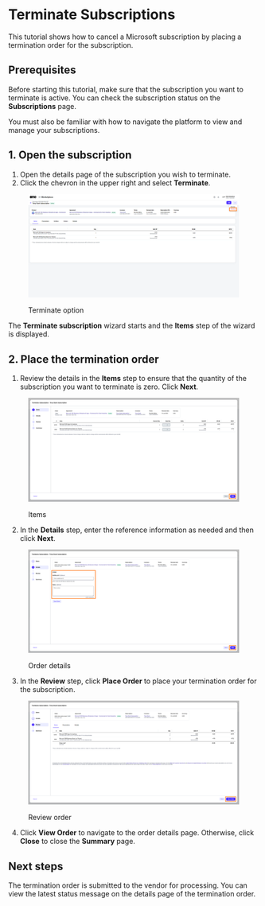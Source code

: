# Terminate Subscriptions

This tutorial shows how to cancel a Microsoft subscription by placing a termination order for the subscription.

## Prerequisites <a href="#howtodownsizeamicrosoft365subscriptionlicense-prerequisites" id="howtodownsizeamicrosoft365subscriptionlicense-prerequisites"></a>

Before starting this tutorial, make sure that the subscription you want to terminate is active. You can check the subscription status on the **Subscriptions** page.

You must also be familiar with how to navigate the platform to view and manage your subscriptions.&#x20;

## 1. Open the subscription

1. Open the details page of the subscription you wish to terminate.
2. Click the chevron in the upper right and select **Terminate**.&#x20;

<figure><img src="../../../.gitbook/assets/Terminate.png" alt=""><figcaption><p>Terminate option</p></figcaption></figure>

The **Terminate subscription** wizard starts and the **Items** step of the wizard is displayed.

## 2. Place the termination order

1. Review the details in the **Items** step to ensure that the quantity of the subscription you want to terminate is zero. Click **Next**.

<figure><img src="../../../.gitbook/assets/TerminateSubsCSP.png" alt=""><figcaption><p>Items</p></figcaption></figure>

2. In the **Details** step, enter the reference information as needed and then click **Next**.&#x20;

<figure><img src="../../../.gitbook/assets/DetailsCSP (1).png" alt=""><figcaption><p>Order details</p></figcaption></figure>

3. In the **Review** step, click **Place Order** to place your termination order for the subscription.&#x20;

<figure><img src="../../../.gitbook/assets/ReviewCSP.png" alt=""><figcaption><p>Review order</p></figcaption></figure>

4. Click **View Order** to navigate to the order details page. Otherwise, click **Close** to close the **Summary** page.

## Next steps <a href="#next-steps" id="next-steps"></a>

The termination order is submitted to the vendor for processing. You can view the latest status message on the details page of the termination order.
